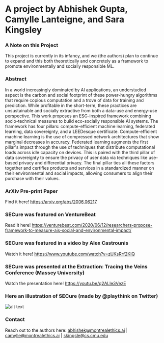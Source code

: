 # A project by Abhishek Gupta, Camylle Lanteigne, and Sara Kingsley

### A Note on this Project
This project is currently in its infancy, and we (the authors) plan to continue to expand and this both theoretically and concretely as a framework to promote environmentally and socially responsible ML.

### Abstract
In a world increasingly dominated by AI applications, an understudied aspect is the carbon and social footprint of these power-hungry algorithms that require copious computation and a trove of data for training and prediction. While profitable in the short-term, these practices are unsustainable and socially extractive from both a data-use and energy-use perspective. This work proposes an ESG-inspired framework combining socio-technical measures to build eco-socially responsible AI systems. The framework has four pillars: compute-efficient machine learning, federated learning, data sovereignty, and a LEEDesque certificate.
Compute-efficient machine learning is the use of compressed network architectures that show marginal decreases in accuracy. Federated learning augments the first pillar's impact through the use of techniques that distribute computational loads across idle capacity on devices. This is paired with the third pillar of data sovereignty to ensure the privacy of user data via techniques like use-based privacy and differential privacy. The final pillar ties all these factors together and certifies products and services in a standardized manner on their environmental and social impacts, allowing consumers to align their purchase with their values.

### ArXiv Pre-print Paper
Find it here! <https://arxiv.org/abs/2006.06217>

### SECure was featured on VentureBeat
Read it here! <https://venturebeat.com/2020/06/12/researchers-propose-framework-to-measure-ais-social-and-environmental-impact/>

### SECure was featured in a video by Alex Castrounis
Watch it here! <https://www.youtube.com/watch?v=zUKsRrf2KIQ>

### SECure was presented at the Extraction: Tracing the Veins Conference (Massey University)
Watch the presentation here! <https://youtu.be/q2ALIe3VezE>

### Here an illustration of SECure (made by @playthink on Twitter)
![alt text](https://raw.githubusercontent.com/ai-ethics/SECure-A-Social-and-Environmental-Certificate-for-AI-Systems/master/SECure%20Playthink.jpg)


### Contact
Reach out to the authors here: abhishek@montrealethics.ai | camylle@montrealethics.ai | skingsle@cs.cmu.edu
